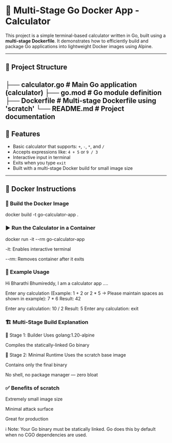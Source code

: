
# 🧮 Multi-Stage Go Docker App - Calculator

This project is a simple terminal-based calculator written in Go, built using a **multi-stage Dockerfile**. It demonstrates how to efficiently build and package Go applications into lightweight Docker images using Alpine.

---

## 📂 Project Structure

├── calculator.go # Main Go application (calculator)
├── go.mod # Go module definition
├── Dockerfile # Multi-stage Dockerfile using 'scratch'
└── README.md # Project documentation
---

## 🚀 Features

- Basic calculator that supports: `+`, `-`, `*`, and `/`
- Accepts expressions like: `4 + 5` or `9 / 3`
- Interactive input in terminal
- Exits when you type `exit`
- Built with a multi-stage Docker build for small image size

---

## 🐳 Docker Instructions

### 🔧 Build the Docker Image

docker build -t go-calculator-app .


### ▶️ Run the Calculator in a Container

docker run -it --rm go-calculator-app

-it: Enables interactive terminal

--rm: Removes container after it exits

### 🧪 Example Usage

Hi Bharathi Bhumireddy, I am a calculator app ....

Enter any calculation (Example: 1 + 2 or 2 * 5 -> Please maintain spaces as shown in example): 7 * 6
Result: 42

Enter any calculation: 10 / 2
Result: 5
Enter any calculation: exit


### 🏗️ Multi-Stage Build Explanation
🔹 Stage 1: Builder
Uses golang:1.20-alpine

Compiles the statically-linked Go binary

🔹 Stage 2: Minimal Runtime
Uses the scratch base image

Contains only the final binary

No shell, no package manager — zero bloat

### ✅ Benefits of scratch
Extremely small image size

Minimal attack surface

Great for production

ℹ️ Note: Your Go binary must be statically linked. Go does this by default when no CGO dependencies are used.

